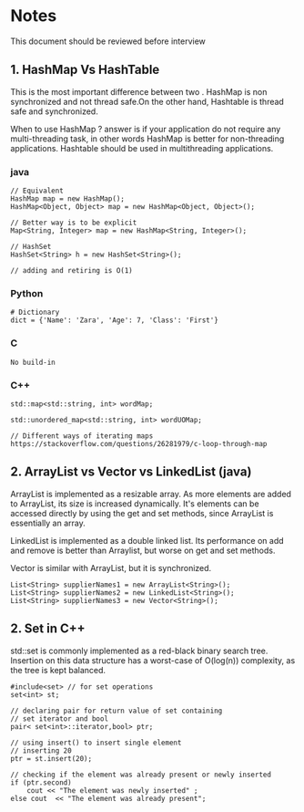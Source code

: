 # Notes

This document should be reviewed before interview

## 1. HashMap Vs HashTable

This is the most important difference between two . HashMap is non synchronized and not thread safe.On the other hand, Hashtable is thread safe and synchronized.

When to use HashMap ?  answer is if your application do not require any multi-threading task, in other words HashMap is better for non-threading applications. Hashtable should be used in multithreading applications.

### java

```
// Equivalent
HashMap map = new HashMap();
HashMap<Object, Object> map = new HashMap<Object, Object>();

// Better way is to be explicit
Map<String, Integer> map = new HashMap<String, Integer>();

// HashSet
HashSet<String> h = new HashSet<String>();

// adding and retiring is O(1)
```


### Python
```
# Dictionary
dict = {'Name': 'Zara', 'Age': 7, 'Class': 'First'}
```


### C
```
No build-in
```

### C++
```
std::map<std::string, int> wordMap;

std::unordered_map<std::string, int> wordUOMap;

// Different ways of iterating maps
https://stackoverflow.com/questions/26281979/c-loop-through-map
```

## 2. ArrayList vs Vector vs LinkedList (java)

ArrayList is implemented as a resizable array. As more elements are added to ArrayList, its size is increased dynamically. It's elements can be accessed directly by using the get and set methods, since ArrayList is essentially an array.

LinkedList is implemented as a double linked list. Its performance on add and remove is better than Arraylist, but worse on get and set methods.

Vector is similar with ArrayList, but it is synchronized.

```
List<String> supplierNames1 = new ArrayList<String>();
List<String> supplierNames2 = new LinkedList<String>();
List<String> supplierNames3 = new Vector<String>();
```

## 2. Set in C++

std::set is commonly implemented as a red-black binary search tree. Insertion on this data structure has a worst-case of O(log(n)) complexity, as the tree is kept balanced.

```
#include<set> // for set operations
set<int> st;

// declaring pair for return value of set containing
// set iterator and bool
pair< set<int>::iterator,bool> ptr;

// using insert() to insert single element
// inserting 20
ptr = st.insert(20);

// checking if the element was already present or newly inserted
if (ptr.second)
    cout << "The element was newly inserted" ;
else cout  << "The element was already present";
```
